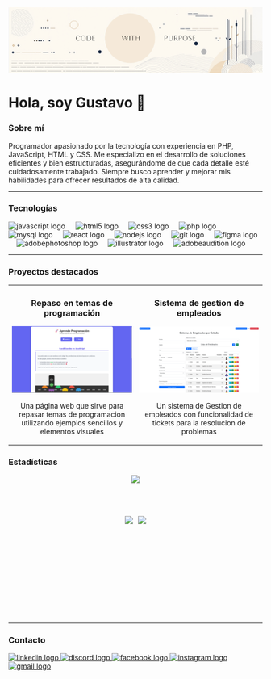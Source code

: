 ![Código con proposito](./Images/Banner2.jpg)
# Hola, soy Gustavo 👋
### Sobre mí

Programador apasionado por la tecnología con experiencia en PHP, JavaScript, HTML y CSS. Me especializo en el desarrollo de soluciones eficientes y bien estructuradas, asegurándome de que cada detalle esté cuidadosamente trabajado. Siempre busco aprender y mejorar mis habilidades para ofrecer resultados de alta calidad.

---

### Tecnologías

<div align="left">
  <img src="https://cdn.jsdelivr.net/gh/devicons/devicon/icons/javascript/javascript-original.svg" height="40" alt="javascript logo"  />
  <img width="12" />
  <img src="https://cdn.jsdelivr.net/gh/devicons/devicon/icons/html5/html5-original.svg" height="40" alt="html5 logo"  />
  <img width="12" />
  <img src="https://cdn.jsdelivr.net/gh/devicons/devicon/icons/css3/css3-original.svg" height="40" alt="css3 logo"  />
  <img width="12" />
  <img src="https://cdn.jsdelivr.net/gh/devicons/devicon/icons/php/php-original.svg" height="40" alt="php logo"  />
  <img width="12" />
  <img src="https://cdn.jsdelivr.net/gh/devicons/devicon/icons/mysql/mysql-original.svg" height="40" alt="mysql logo"  />
  <img width="12" />
  <img src="https://cdn.jsdelivr.net/gh/devicons/devicon/icons/react/react-original.svg" height="40" alt="react logo"  />
  <img width="12" />
  <img src="https://cdn.jsdelivr.net/gh/devicons/devicon/icons/nodejs/nodejs-original.svg" height="40" alt="nodejs logo"  />
  <img width="12" />
  <img src="https://cdn.jsdelivr.net/gh/devicons/devicon/icons/git/git-original.svg" height="40" alt="git logo"  />
  <img width="12" />
  <img src="https://cdn.jsdelivr.net/gh/devicons/devicon/icons/figma/figma-original.svg" height="40" alt="figma logo"  />
  <img width="12" />
  <img src="https://skillicons.dev/icons?i=ps" height="40" alt="adobephotoshop logo"  />
  <img width="12" />
  <img src="https://cdn.jsdelivr.net/gh/devicons/devicon/icons/illustrator/illustrator-plain.svg" height="40" alt="illustrator logo"  />
  <img width="12" />
  <img src="https://skillicons.dev/icons?i=au" height="40" alt="adobeaudition logo"  />
</div>

---

### Proyectos destacados

<table>
  <tr>
    <td width="50%">
      <h3 align="center">Repaso en temas de programación</h3>
      <p align="center">
        <a href="https://gustavo-corpus.github.io/repaso/" target="_blank">
          <img src="./Images/Repaso.png" alt="Proyecto 1"/>
        </a>
        <p align="center">
          Una página web que sirve para repasar temas de programacion utilizando ejemplos sencillos y elementos visuales
        </p>
      </p>
    </td>
    <td width="50%">
      <h3 align="center">Sistema de gestion de empleados</h3>
      <p align="center">
        <a href="https://github.com/Gustavo-Corpus/SS-Laravel" target="_blank">
          <img src="./Images/Sistema-Gestion-Empleados.png" alt="Proyecto 2"/>
        </a>
        <p align="center">
          Un sistema de Gestion de empleados con funcionalidad de tickets para la resolucion de problemas
        </p>
      </p>
    </td>
  </tr>
</table>


### Estadísticas
<div align="center">
  <!-- GitHub Stats en español -->
  <img height="210em" src="https://github-readme-stats.vercel.app/api?username=Gustavo-Corpus&show_icons=true&bg_color=f5f2ed&border_color=d6d0c4&text_color=5d5c61&icon_color=7a7770&title_color=5d5c61&hide_border=false&locale=es" />

  <br></br>
  
  <div style="display: flex; justify-content: center; gap: 10px;">
  <!-- Top Languages en español -->
  <img height="150em" src="https://github-readme-stats.vercel.app/api/top-langs/?username=Gustavo-Corpus&layout=compact&bg_color=f5f2ed&border_color=d6d0c4&text_color=5d5c61&title_color=5d5c61&hide_border=false&locale=es" />
  
  <!-- GitHub Streak Stats en español -->
  <img height="150em" src="https://nirzak-streak-stats.vercel.app/?user=Gustavo-Corpus&background=f5f2ed&border=d6d0c4&stroke=d6d0c4&ring=7a7770&fire=7a7770&currStreakNum=5d5c61&sideNums=5d5c61&currStreakLabel=5d5c61&sideLabels=5d5c61&dates=5d5c61&locale=es" />
  </div>
</div>



<br></br>

---

### Contacto
<div align="left">
  <a href="https://www.linkedin.com/in/gustavo-corpus-603480297/" target="_blank">
    <img src="https://raw.githubusercontent.com/maurodesouza/profile-readme-generator/master/src/assets/icons/social/linkedin/default.svg" width="52" height="40" alt="linkedin logo"  />
  </a>
  <a href= "discord://-/users/771566944398213161">
    <img src="https://raw.githubusercontent.com/maurodesouza/profile-readme-generator/master/src/assets/icons/social/discord/default.svg" width="52" height="40" alt="discord logo"  />
  </a>
  <a href= "https://www.facebook.com/profile.php?id=100006095179180">
  <img src="https://raw.githubusercontent.com/maurodesouza/profile-readme-generator/master/src/assets/icons/social/facebook/default.svg" width="52" height="40" alt="facebook logo"  />
  </a>
  <a href="https://instagram.com/gustavo_ducorps">
  <img src="https://raw.githubusercontent.com/maurodesouza/profile-readme-generator/master/src/assets/icons/social/instagram/default.svg" width="52" height="40" alt="instagram logo"  />
  </a>
  <a href="mailto:guscorpus40@gmail.com">
  <img src="https://raw.githubusercontent.com/maurodesouza/profile-readme-generator/master/src/assets/icons/social/gmail/default.svg" width="52" height="40" alt="gmail logo"  />
  </a>
</div>